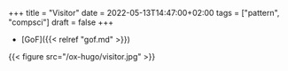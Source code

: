 +++
title = "Visitor"
date = 2022-05-13T14:47:00+02:00
tags = ["pattern", "compsci"]
draft = false
+++

-   [GoF]({{< relref "gof.md" >}})

{{< figure src="/ox-hugo/visitor.jpg" >}}

